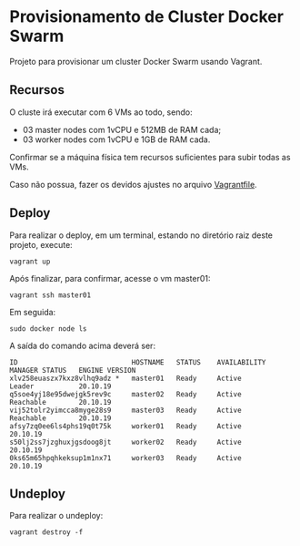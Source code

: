 # Provisionamento de Cluster Docker Swarm

Projeto para provisionar um cluster Docker Swarm usando Vagrant.

## Recursos

O cluste irá executar com 6 VMs ao todo, sendo:
- 03 master nodes com 1vCPU e 512MB de RAM cada;
- 03 worker nodes com 1vCPU e 1GB de RAM cada.

Confirmar se a máquina física tem recursos suficientes para subir todas as VMs.

Caso não possua, fazer os devidos ajustes no arquivo [Vagrantfile](Vagrantfile).

## Deploy

Para realizar o deploy, em um terminal, estando no diretório raiz deste projeto, execute:

```shell
vagrant up
```

Após finalizar, para confirmar, acesse o vm master01:

```shell
vagrant ssh master01
```
Em seguida:

```shell
sudo docker node ls
```
A saída do comando acima deverá ser:

```shell
ID                            HOSTNAME   STATUS    AVAILABILITY   MANAGER STATUS   ENGINE VERSION
xlv258euaszx7kxz8vlhq9adz *   master01   Ready     Active         Leader           20.10.19
q5soe4yj18e95dwejgk5rev9c     master02   Ready     Active         Reachable        20.10.19
vij52tolr2yimcca8myge28s9     master03   Ready     Active         Reachable        20.10.19
afsy7zq0ee6ls4phs19q0t75k     worker01   Ready     Active                          20.10.19
s50lj2ss7jzghuxjgsdoog8jt     worker02   Ready     Active                          20.10.19
0ks65m65hpqhkeksup1m1nx71     worker03   Ready     Active                          20.10.19
```

## Undeploy

Para realizar o undeploy:

```shell
vagrant destroy -f
```